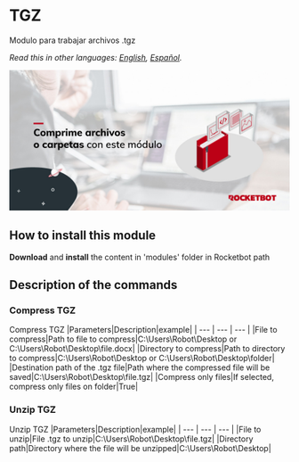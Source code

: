 # TGZ
  
Modulo para trabajar archivos .tgz  

*Read this in other languages: [English](Banner_tgz_files.md), [Español](Banner_tgz_files.es.md).*
  
![banner](imgs/Banner_tgz_files.png)
## How to install this module
  
__Download__ and __install__ the content in 'modules' folder in Rocketbot path  



## Description of the commands

### Compress TGZ
  
Compress TGZ
|Parameters|Description|example|
| --- | --- | --- |
|File to compress|Path to file to compress|C:\Users\Robot\Desktop or C:\Users\Robot\Desktop\file.docx|
|Directory to compress|Path to directory to compress|C:\Users\Robot\Desktop or C:\Users\Robot\Desktop\folder|
|Destination path of the .tgz file|Path where the compressed file will be saved|C:\Users\Robot\Desktop\file.tgz|
|Compress only files|If selected, compress only files on folder|True|

### Unzip TGZ
  
Unzip TGZ
|Parameters|Description|example|
| --- | --- | --- |
|File to unzip|File .tgz to unzip|C:\Users\Robot\Desktop\file.tgz|
|Directory path|Directory where the file will be unzipped|C:\Users\Robot\Desktop|

